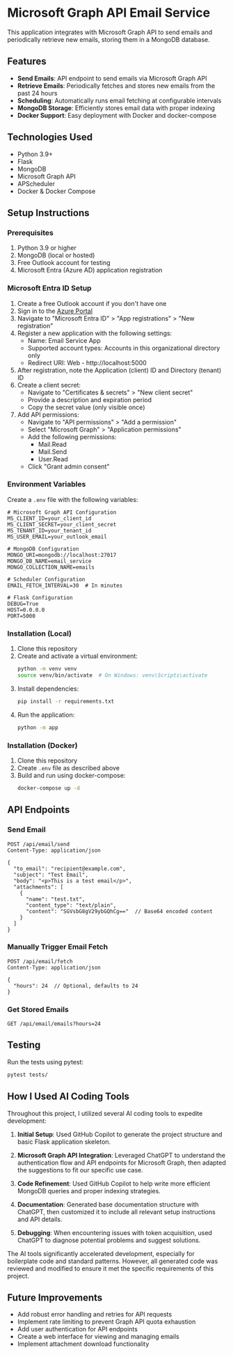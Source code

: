# Microsoft Graph API Email Service

This application integrates with Microsoft Graph API to send emails and periodically retrieve new emails, storing them in a MongoDB database.

## Features

- **Send Emails**: API endpoint to send emails via Microsoft Graph API
- **Retrieve Emails**: Periodically fetches and stores new emails from the past 24 hours
- **Scheduling**: Automatically runs email fetching at configurable intervals
- **MongoDB Storage**: Efficiently stores email data with proper indexing
- **Docker Support**: Easy deployment with Docker and docker-compose

## Technologies Used

- Python 3.9+
- Flask
- MongoDB
- Microsoft Graph API
- APScheduler
- Docker & Docker Compose

## Setup Instructions

### Prerequisites

1. Python 3.9 or higher
2. MongoDB (local or hosted)
3. Free Outlook account for testing
4. Microsoft Entra (Azure AD) application registration

### Microsoft Entra ID Setup

1. Create a free Outlook account if you don't have one
2. Sign in to the [Azure Portal](https://portal.azure.com)
3. Navigate to "Microsoft Entra ID" > "App registrations" > "New registration"
4. Register a new application with the following settings:
   - Name: Email Service App
   - Supported account types: Accounts in this organizational directory only
   - Redirect URI: Web - http://localhost:5000
5. After registration, note the Application (client) ID and Directory (tenant) ID
6. Create a client secret:
   - Navigate to "Certificates & secrets" > "New client secret"
   - Provide a description and expiration period
   - Copy the secret value (only visible once)
7. Add API permissions:
   - Navigate to "API permissions" > "Add a permission"
   - Select "Microsoft Graph" > "Application permissions"
   - Add the following permissions:
     - Mail.Read
     - Mail.Send
     - User.Read
   - Click "Grant admin consent"

### Environment Variables

Create a `.env` file with the following variables:

```
# Microsoft Graph API Configuration
MS_CLIENT_ID=your_client_id
MS_CLIENT_SECRET=your_client_secret
MS_TENANT_ID=your_tenant_id
MS_USER_EMAIL=your_outlook_email

# MongoDB Configuration
MONGO_URI=mongodb://localhost:27017
MONGO_DB_NAME=email_service
MONGO_COLLECTION_NAME=emails

# Scheduler Configuration
EMAIL_FETCH_INTERVAL=30  # In minutes

# Flask Configuration
DEBUG=True
HOST=0.0.0.0
PORT=5000
```

### Installation (Local)

1. Clone this repository
2. Create and activate a virtual environment:
   ```bash
   python -m venv venv
   source venv/bin/activate  # On Windows: venv\Scripts\activate
   ```
3. Install dependencies:
   ```bash
   pip install -r requirements.txt
   ```
4. Run the application:
   ```bash
   python -m app
   ```

### Installation (Docker)

1. Clone this repository
2. Create `.env` file as described above
3. Build and run using docker-compose:
   ```bash
   docker-compose up -d
   ```

## API Endpoints

### Send Email

```
POST /api/email/send
Content-Type: application/json

{
  "to_email": "recipient@example.com",
  "subject": "Test Email",
  "body": "<p>This is a test email</p>",
  "attachments": [
    {
      "name": "test.txt",
      "content_type": "text/plain",
      "content": "SGVsbG8gV29ybGQhCg=="  // Base64 encoded content
    }
  ]
}
```

### Manually Trigger Email Fetch

```
POST /api/email/fetch
Content-Type: application/json

{
  "hours": 24  // Optional, defaults to 24
}
```

### Get Stored Emails

```
GET /api/email/emails?hours=24
```

## Testing

Run the tests using pytest:

```bash
pytest tests/
```

## How I Used AI Coding Tools

Throughout this project, I utilized several AI coding tools to expedite development:

1. **Initial Setup**: Used GitHub Copilot to generate the project structure and basic Flask application skeleton.

2. **Microsoft Graph API Integration**: Leveraged ChatGPT to understand the authentication flow and API endpoints for Microsoft Graph, then adapted the suggestions to fit our specific use case.

3. **Code Refinement**: Used GitHub Copilot to help write more efficient MongoDB queries and proper indexing strategies.

4. **Documentation**: Generated base documentation structure with ChatGPT, then customized it to include all relevant setup instructions and API details.

5. **Debugging**: When encountering issues with token acquisition, used ChatGPT to diagnose potential problems and suggest solutions.

The AI tools significantly accelerated development, especially for boilerplate code and standard patterns. However, all generated code was reviewed and modified to ensure it met the specific requirements of this project.

## Future Improvements

- Add robust error handling and retries for API requests
- Implement rate limiting to prevent Graph API quota exhaustion
- Add user authentication for API endpoints
- Create a web interface for viewing and managing emails
- Implement attachment download functionality
